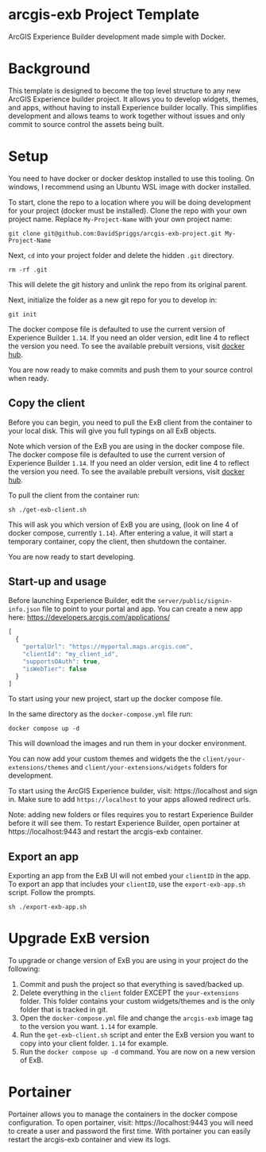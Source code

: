 # arcgis-exb Project Template
ArcGIS Experience Builder development made simple with Docker.

# Background
This template is designed to become the top level structure to any new ArcGIS Experience builder project. It allows you to develop widgets, themes, and apps, without having to install Experience builder locally. This simplifies development and allows teams to work together without issues and only commit to source control the assets being built.

# Setup
You need to have docker or docker desktop installed to use this tooling. On windows, I recommend using an Ubuntu WSL image with docker installed.

To start, clone the repo to a location where you will be doing development for your project (docker must be installed). Clone the repo with your own project name. Replace `My-Project-Name` with your own project name:
```shell
git clone git@github.com:DavidSpriggs/arcgis-exb-project.git My-Project-Name
```
Next, `cd` into your project folder and delete the hidden `.git` directory.
```shell
rm -rf .git
```
This will delete the git history and unlink the repo from its original parent.

Next, initialize the folder as a new git repo for you to develop in:
```shell
git init
```

The docker compose file is defaulted to use the current version of Experience Builder `1.14`. If you need an older version, edit line 4 to reflect the version you need. To see the available prebuilt versions, visit [docker hub](https://hub.docker.com/r/dspriggs/arcgis-exb/tags).

You are now ready to make commits and push them to your source control when ready.

## Copy the client
Before you can begin, you need to pull the ExB client from the container to your local disk. This will give you full typings on all ExB objects. 

Note which version of the ExB you are using in the docker compose file. The docker compose file is defaulted to use the current version of Experience Builder `1.14`. If you need an older version, edit line 4 to reflect the version you need. To see the available prebuilt versions, visit [docker hub](https://hub.docker.com/r/dspriggs/arcgis-exb/tags).

To pull the client from the container run:
```shell
sh ./get-exb-client.sh
```
This will ask you which version of ExB you are using, (look on line 4 of docker compose, currently `1.14`). After entering a value, it will start a temporary container, copy the client, then shutdown the container. 

You are now ready to start developing.

## Start-up and usage
Before launching Experience Builder, edit the `server/public/signin-info.json` file to point to your portal and app. You can create a new app here: https://developers.arcgis.com/applications/
```javascript
[
  {
    "portalUrl": "https://myportal.maps.arcgis.com",
    "clientId": "my_client_id",
    "supportsOAuth": true,
    "isWebTier": false
  }
]
```


To start using your new project, start up the docker compose file. 

In the same directory as the `docker-compose.yml` file run:
```shell
docker compose up -d
```
This will download the images and run them in your docker environment.

You can now add your custom themes and widgets the the `client/your-extensions/themes` and `client/your-extensions/widgets` folders for development. 

To start using the ArcGIS Experience builder, visit: https://localhost and sign in. Make sure to add `https://localhost` to your apps allowed redirect urls.

Note: adding new folders or files requires you to restart Experience Builder before it will see them. To restart Experience Builder, open portainer at https://localhost:9443 and restart the arcgis-exb container.

## Export an app
Exporting an app from the ExB UI will not embed your `clientID` in the app. To export an app that includes your `clientID`, use the `export-exb-app.sh` script. Follow the prompts.
```shell
sh ./export-exb-app.sh
```
# Upgrade ExB version
To upgrade or change version of ExB you are using in your project do the following:
1. Commit and push the project so that everything is saved/backed up.
2. Delete everything in the `client` folder EXCEPT the `your-extensions` folder. This folder contains your custom widgets/themes and is the only folder that is tracked in git.
3. Open the `docker-compose.yml` file and change the `arcgis-exb` image tag to the version you want. `1.14` for example.
4. Run the `get-exb-client.sh` script and enter the ExB version you want to copy into your client folder. `1.14` for example.
5. Run the `docker compose up -d` command. You are now on a new version of ExB.

# Portainer
Portainer allows you to manage the containers in the docker compose configuration. To open portainer, visit: https://localhost:9443 you will need to create a user and password the first time. With portainer you can easily restart the arcgis-exb container and view its logs.